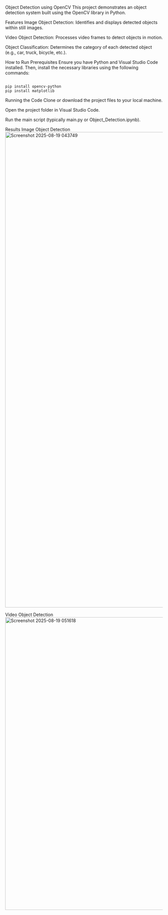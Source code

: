 Object Detection using OpenCV
This project demonstrates an object detection system built using the OpenCV library in Python.

Features
Image Object Detection: Identifies and displays detected objects within still images.

Video Object Detection: Processes video frames to detect objects in motion.

Object Classification: Determines the category of each detected object (e.g., car, truck, bicycle, etc.).

How to Run
Prerequisites
Ensure you have Python and Visual Studio Code installed. Then, install the necessary libraries using the following commands:

<pre><code>
pip install opencv-python
pip install matplotlib
</code></pre>

Running the Code
Clone or download the project files to your local machine.

Open the project folder in Visual Studio Code.

Run the main script (typically main.py or Object_Detection.ipynb).

Results
Image Object Detection
<img width="2292" height="1514" alt="Screenshot 2025-08-19 043749" src="https://github.com/user-attachments/assets/711a98d5-0d4a-4007-b6e0-75f1e437bc40" />


Video Object Detection
<img width="1766" height="932" alt="Screenshot 2025-08-19 051618" src="https://github.com/user-attachments/assets/fc3d3e4d-e9eb-4036-aecc-6e806ce8d9e2" />
